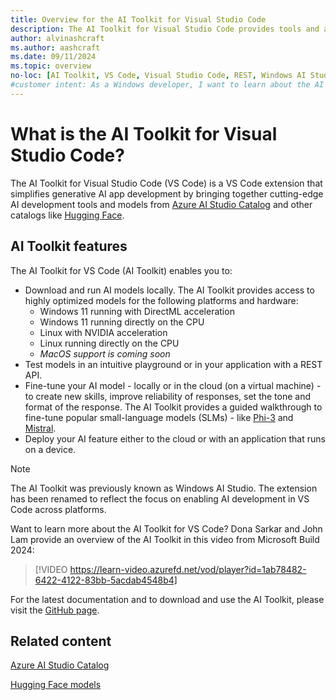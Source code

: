 ```yaml
---
title: Overview for the AI Toolkit for Visual Studio Code
description: The AI Toolkit for Visual Studio Code provides tools and access to a model catalog to help jump-start local AI development and deployment.
author: alvinashcraft
ms.author: aashcraft
ms.date: 09/11/2024
ms.topic: overview
no-loc: [AI Toolkit, VS Code, Visual Studio Code, REST, Windows AI Studio, Azure AI]
#customer intent: As a Windows developer, I want to learn about the AI Toolkit for Visual Studio Code so that I can use it to download and fine-tune AI models locally.
---
```


# What is the AI Toolkit for Visual Studio Code?

The AI Toolkit for Visual Studio Code (VS Code) is a VS Code extension that simplifies generative AI app development by bringing together cutting-edge AI development tools and models from [Azure AI Studio Catalog](/azure/ai-studio/how-to/model-catalog-overview) and other catalogs like [Hugging Face](https://huggingface.co/models).

## AI Toolkit features

The AI Toolkit for VS Code (AI Toolkit) enables you to:

- Download and run AI models locally. The AI Toolkit provides access to highly optimized models for the following platforms and hardware:
  - Windows 11 running with DirectML acceleration
  - Windows 11 running directly on the CPU
  - Linux with NVIDIA acceleration
  - Linux running directly on the CPU
  - *MacOS support is coming soon*
- Test models in an intuitive playground or in your application with a REST API.
- Fine-tune your AI model - locally or in the cloud (on a virtual machine) - to create new skills, improve reliability of responses, set the tone and format of the response. The AI Toolkit provides a guided walkthrough to fine-tune popular small-language models (SLMs) - like [Phi-3](https://azure.microsoft.com/blog/introducing-phi-3-redefining-whats-possible-with-slms/) and [Mistral](https://mistral.ai/).
- Deploy your AI feature either to the cloud or with an application that runs on a device.

> [!NOTE]
> The AI Toolkit was previously known as Windows AI Studio. The extension has been renamed to reflect the focus on enabling AI development in VS Code across platforms.

Want to learn more about the AI Toolkit for VS Code? Dona Sarkar and John Lam provide an overview of the AI Toolkit in this video from Microsoft Build 2024:

> [!VIDEO https://learn-video.azurefd.net/vod/player?id=1ab78482-6422-4122-83bb-5acdab4548b4]

For the latest documentation and to download and use the AI Toolkit, please visit the [GitHub page](https://github.com/microsoft/vscode-ai-toolkit).

## Related content

[Azure AI Studio Catalog](/azure/ai-studio/how-to/model-catalog-overview)

[Hugging Face models](https://huggingface.co/models)

